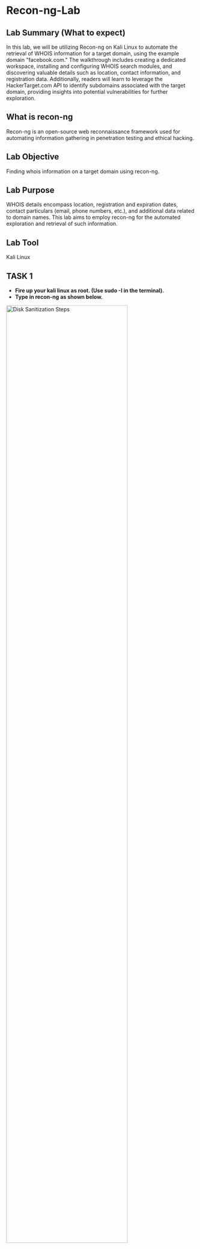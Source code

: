 # Recon-ng-Lab
<h2>Lab Summary (What to expect) </h2>
In this lab, we will be utilizing Recon-ng on Kali Linux to automate the retrieval of WHOIS information for a target domain, using the example domain "facebook.com." The walkthrough includes creating a dedicated workspace, installing and configuring WHOIS search modules, and discovering valuable details such as location, contact information, and registration data. Additionally, readers will learn to leverage the HackerTarget.com API to identify subdomains associated with the target domain, providing insights into potential vulnerabilities for further exploration.

<h2>What is recon-ng </h2>
Recon-ng is an open-source web reconnaissance framework used for automating information gathering in penetration testing and ethical hacking.

<h2>Lab Objective </h2>
Finding whois information on a target domain using recon-ng.

<h2>Lab Purpose</h2>
WHOIS details encompass location, registration and expiration dates, contact particulars (email, phone numbers, etc.), and additional data related to domain names. This lab aims to employ recon-ng for the automated exploration and retrieval of such information.

<h2>Lab Tool</h2>
Kali Linux

<h2>TASK 1</h2>

- <b> Fire up your kali linux as root. (Use sudo -I in the terminal).</b>
- <b> Type in recon-ng as shown below. </b>
<img src="https://i.imgur.com/uMpPYPV.png" height="80%" width="80%" alt="Disk Sanitization Steps"/>

<h2>TASK 2</h2>
- <b> We can create our own lab and workspace using recon-ng based on our project needs. Use the command “workspaces create whois _recon”. </b>
<img src="https://i.imgur.com/f8BEDqM.png" height="80%" width="80%" alt="Disk Sanitization Steps"/>

<h2>TASK 3</h2>

- <b>We will begin by gathering WHOIS information about a domain. WHOIS is publicly available hence we can perform it on any domain.</b>
- <b> First thing we need to do is install modules from the market place. Use the command “marketplace search whois”</b>
<img src="https://i.imgur.com/JFuddRt.png" height="80%" width="80%" alt="Disk Sanitization Steps"/>
- <b> We want to install the fourth option, which is “recon/domains-contacts/whois_pocs”. To do this, type “marketplace install recon/domains-contacts/whois_pocs”</b>
- <b>Then we load the module by using  “modules load recon/domains-contacts/whois_pocs” </b>
- <b> To begin searching using this module use the command “options set SOURCE facebook.com”. <b/>
<img src="https://i.imgur.com/arXffAB.png" height="80%" width="80%" alt="Disk Sanitization Steps"/>

- <b>To begin the search we simply need to write “run” and hit enter. This will display WHOIS information regarding the chosen domain(Facebook.com in this case).</b>
<img src="https://i.imgur.com/TxZMmZF.png" height="80%" width="80%" alt="Disk Sanitization Steps"/>

<h2>TASK 4</h2>
<b>Our next step is to search for any domains using ip address of facebook. We will be importing Hackertarget.com API’s module for that. </b>
<b>Type back, hit enter to quit out of whois_pocs module. Use the command “marketplace search hackertarget”. We only have one module that is recon/domains-hosts/hackertarget.</b>
<b></b>

